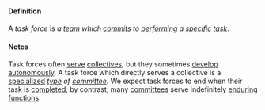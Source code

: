 #### Definition

A *task force* is *a [team](https://github.com/gcassel/Modular-Organizing-Terminology/blob/master/terms/team.md) which [commits](https://github.com/gcassel/Modular-Organizing-Terminology/blob/master/terms/commit.md) to [performing](https://github.com/gcassel/Modular-Organizing-Terminology/blob/master/terms/perform.md) a [specific](https://github.com/gcassel/Modular-Organizing-Terminology/blob/master/terms/specific.md) [task](https://github.com/gcassel/Modular-Organizing-Terminology/blob/master/terms/task.md)*.

#### Notes

Task forces often [serve](https://github.com/gcassel/Modular-Organizing-Terminology/blob/master/terms/serve.md) [collectives](https://github.com/gcassel/Modular-Organizing-Terminology/blob/master/terms/collective.md), but they sometimes [develop](https://github.com/gcassel/Modular-Organizing-Terminology/blob/master/terms/develop.md) [autonomously](https://github.com/gcassel/Modular-Organizing-Terminology/blob/master/terms/autonomy.md).  A task force which directly serves a collective is a [specialized](https://github.com/gcassel/Modular-Organizing-Terminology/blob/master/terms/specialize.md) *[type](https://github.com/gcassel/Modular-Organizing-Terminology/blob/master/terms/type.md) of [committee](https://github.com/gcassel/Modular-Organizing-Terminology/blob/master/terms/committee.md)*.  We expect task forces to end when their task is [completed](https://github.com/gcassel/Modular-Organizing-Terminology/blob/master/terms/complete.md); by contrast, many [committees](https://github.com/gcassel/Modular-Organizing-Terminology/blob/master/terms/committee.md) serve indefinitely [enduring](https://github.com/gcassel/Modular-Organizing-Terminology/blob/master/terms/endure.md) [functions](https://github.com/gcassel/Modular-Organizing-Terminology/blob/master/terms/function.md).
